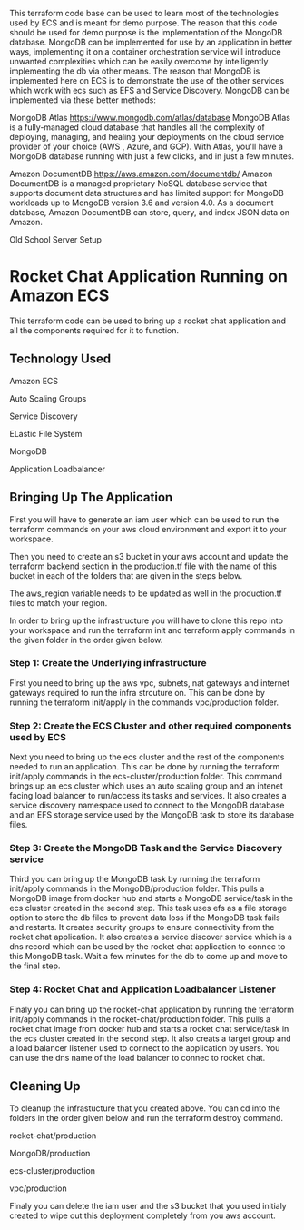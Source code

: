 This terraform code base can be used to learn most of the technologies used by ECS and is meant for demo purpose.
The reason that this code should be used for demo purpose is the implementation of the MongoDB database.
MongoDB can be implemented for use by an application in better ways, implementing it on a container orchestration service will introduce unwanted complexities which can be easily overcome by intelligently implementing the db via other means.
The reason that MongoDB is implemented here on ECS is to demonstrate the use of the other services which work with ecs such as EFS and Service Discovery.
MongoDB can be implemented via these better methods:

MongoDB Atlas
https://www.mongodb.com/atlas/database
MongoDB Atlas is a fully-managed cloud database that handles all the complexity of deploying, managing, and healing your deployments on the cloud service provider of your choice (AWS , Azure, and GCP). With Atlas, you'll have a MongoDB database running with just a few clicks, and in just a few minutes.

Amazon DocumentDB
https://aws.amazon.com/documentdb/
Amazon DocumentDB is a managed proprietary NoSQL database service that supports document data structures and has limited support for MongoDB workloads up to MongoDB version 3.6 and version 4.0. As a document database, Amazon DocumentDB can store, query, and index JSON data on Amazon.

Old School Server Setup

# Rocket Chat Application Running on Amazon ECS

This terraform code can be used to bring up a rocket chat application and all the components required for it to function.

## Technology Used

Amazon ECS

Auto Scaling Groups

Service Discovery

ELastic File System

MongoDB

Application Loadbalancer

## Bringing Up The Application

First you will have to generate an iam user which can be used to run the terraform commands on your aws cloud environment and export it to your workspace.

Then you need to create an s3 bucket in your aws account and update the terraform backend section in the production.tf file with the name of this bucket in each of the folders that are given in the steps below.

The aws_region variable needs to be updated as well in the production.tf files to match your region.

In order to bring up the infrastructure you will have to clone this repo into your workspace and run the terraform init and terraform apply commands in the given folder in the order given below.

### Step 1: Create the Underlying infrastructure

First you need to bring up the aws vpc, subnets, nat gateways and internet gateways required to run the infra strcuture on.
This can be done by running the terraform init/apply in the commands vpc/production folder.

### Step 2: Create the ECS Cluster and other required components used by ECS

Next you need to bring up the ecs cluster and the rest of the components needed to run an application.
This can be done by running the terraform init/apply commands in the ecs-cluster/production folder.
This command brings up an ecs cluster which uses an auto scaling group and an intenet facing load balancer to run/access its tasks and services.
It also creates a service discovery namespace used to connect to the MongoDB database and an EFS storage service used by the MongoDB task to store its database files.

### Step 3: Create the MongoDB Task and the Service Discovery service

Third you can bring up the MongoDB task by running the terraform init/apply commands in the MongoDB/production folder.
This pulls a MongoDB image from docker hub and starts a MongoDB service/task in the ecs cluster created in the second step.
This task uses efs as a file storage option to store the db files to prevent data loss if the MongoDB task fails and restarts.
It creates security groups to ensure connectivity from the rocket chat application.
It also creates a service discover service which is a dns record which can be used by the rocket chat application to connec to this MongoDB task.
Wait a few minutes for the db to come up and move to the final step.

### Step 4: Rocket Chat and Application Loadbalancer Listener

Finaly you can bring up the rocket-chat application by running the terraform init/apply commands in the rocket-chat/production folder.
This pulls a rocket chat image from docker hub and starts a rocket chat service/task in the ecs cluster created in the second step.
It also creats a target group and a load balancer listener used to connect to the application by users.
You can use the dns name of the load balancer to connec to rocket chat.

## Cleaning Up

To cleanup the infrastucture that you created above.
You can cd into the folders in the order given below and run the terraform destroy command.

rocket-chat/production

MongoDB/production

ecs-cluster/production

vpc/production

Finaly you can delete the iam user and the s3 bucket that you used initialy created to wipe out this deployment completely from you aws account.


